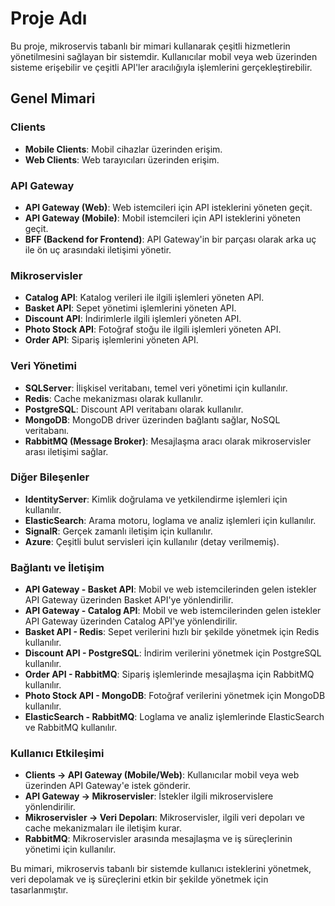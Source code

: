 # Proje Adı

Bu proje, mikroservis tabanlı bir mimari kullanarak çeşitli hizmetlerin yönetilmesini sağlayan bir sistemdir. Kullanıcılar mobil veya web üzerinden sisteme erişebilir ve çeşitli API'ler aracılığıyla işlemlerini gerçekleştirebilir.

## Genel Mimari

### Clients

- **Mobile Clients**: Mobil cihazlar üzerinden erişim.
- **Web Clients**: Web tarayıcıları üzerinden erişim.

### API Gateway

- **API Gateway (Web)**: Web istemcileri için API isteklerini yöneten geçit.
- **API Gateway (Mobile)**: Mobil istemcileri için API isteklerini yöneten geçit.
- **BFF (Backend for Frontend)**: API Gateway'in bir parçası olarak arka uç ile ön uç arasındaki iletişimi yönetir.

### Mikroservisler

- **Catalog API**: Katalog verileri ile ilgili işlemleri yöneten API.
- **Basket API**: Sepet yönetimi işlemlerini yöneten API.
- **Discount API**: İndirimlerle ilgili işlemleri yöneten API.
- **Photo Stock API**: Fotoğraf stoğu ile ilgili işlemleri yöneten API.
- **Order API**: Sipariş işlemlerini yöneten API.

### Veri Yönetimi

- **SQLServer**: İlişkisel veritabanı, temel veri yönetimi için kullanılır.
- **Redis**: Cache mekanizması olarak kullanılır.
- **PostgreSQL**: Discount API veritabanı olarak kullanılır.
- **MongoDB**: MongoDB driver üzerinden bağlantı sağlar, NoSQL veritabanı.
- **RabbitMQ (Message Broker)**: Mesajlaşma aracı olarak mikroservisler arası iletişimi sağlar.

### Diğer Bileşenler

- **IdentityServer**: Kimlik doğrulama ve yetkilendirme işlemleri için kullanılır.
- **ElasticSearch**: Arama motoru, loglama ve analiz işlemleri için kullanılır.
- **SignalR**: Gerçek zamanlı iletişim için kullanılır.
- **Azure**: Çeşitli bulut servisleri için kullanılır (detay verilmemiş).

### Bağlantı ve İletişim

- **API Gateway - Basket API**: Mobil ve web istemcilerinden gelen istekler API Gateway üzerinden Basket API'ye yönlendirilir.
- **API Gateway - Catalog API**: Mobil ve web istemcilerinden gelen istekler API Gateway üzerinden Catalog API'ye yönlendirilir.
- **Basket API - Redis**: Sepet verilerini hızlı bir şekilde yönetmek için Redis kullanılır.
- **Discount API - PostgreSQL**: İndirim verilerini yönetmek için PostgreSQL kullanılır.
- **Order API - RabbitMQ**: Sipariş işlemlerinde mesajlaşma için RabbitMQ kullanılır.
- **Photo Stock API - MongoDB**: Fotoğraf verilerini yönetmek için MongoDB kullanılır.
- **ElasticSearch - RabbitMQ**: Loglama ve analiz işlemlerinde ElasticSearch ve RabbitMQ kullanılır.

### Kullanıcı Etkileşimi

- **Clients -> API Gateway (Mobile/Web)**: Kullanıcılar mobil veya web üzerinden API Gateway'e istek gönderir.
- **API Gateway -> Mikroservisler**: İstekler ilgili mikroservislere yönlendirilir.
- **Mikroservisler -> Veri Depoları**: Mikroservisler, ilgili veri depoları ve cache mekanizmaları ile iletişim kurar.
- **RabbitMQ**: Mikroservisler arasında mesajlaşma ve iş süreçlerinin yönetimi için kullanılır.

Bu mimari, mikroservis tabanlı bir sistemde kullanıcı isteklerini yönetmek, veri depolamak ve iş süreçlerini etkin bir şekilde yönetmek için tasarlanmıştır.

